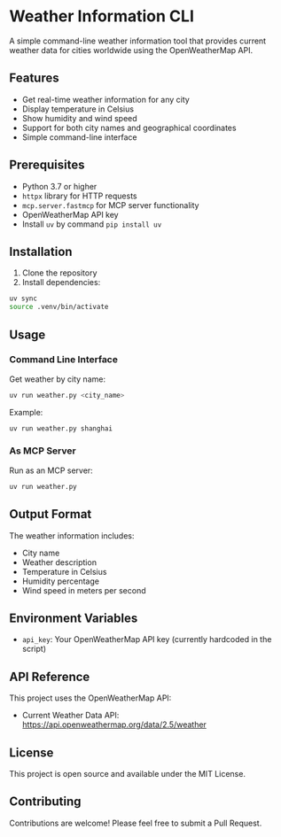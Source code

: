 # Weather Information CLI

A simple command-line weather information tool that provides current weather data for cities worldwide using the OpenWeatherMap API.

## Features

- Get real-time weather information for any city
- Display temperature in Celsius
- Show humidity and wind speed
- Support for both city names and geographical coordinates
- Simple command-line interface

## Prerequisites

- Python 3.7 or higher
- `httpx` library for HTTP requests
- `mcp.server.fastmcp` for MCP server functionality
- OpenWeatherMap API key
- Install `uv` by command `pip install uv`

## Installation

1. Clone the repository
2. Install dependencies:
```bash
uv sync
source .venv/bin/activate
```

## Usage

### Command Line Interface

Get weather by city name:
```bash
uv run weather.py <city_name>
```

Example:
```bash
uv run weather.py shanghai
```

### As MCP Server

Run as an MCP server:
```bash
uv run weather.py 
```

## Output Format

The weather information includes:
- City name
- Weather description
- Temperature in Celsius
- Humidity percentage
- Wind speed in meters per second

## Environment Variables

- `api_key`: Your OpenWeatherMap API key (currently hardcoded in the script)

## API Reference

This project uses the OpenWeatherMap API:
- Current Weather Data API: https://api.openweathermap.org/data/2.5/weather

## License

This project is open source and available under the MIT License.

## Contributing

Contributions are welcome! Please feel free to submit a Pull Request.